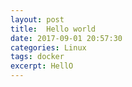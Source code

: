 ```yaml
---
layout: post
title:  Hello world
date: 2017-09-01 20:57:30
categories: Linux
tags: docker
excerpt: HellO
---
```

